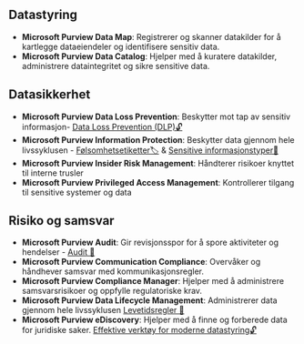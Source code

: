 

## Datastyring
* **Microsoft Purview Data Map**: Registrerer og skanner datakilder for å kartlegge dataeiendeler og identifisere sensitiv data.
* **Microsoft Purview Data Catalog**: Hjelper med å kuratere datakilder, administrere dataintegritet og sikre sensitive data.

## Datasikkerhet
* **Microsoft Purview Data Loss Prevention**: Beskytter mot tap av sensitiv informasjon- [Data Loss Prevention (DLP)🔓](https://aassveen.com/blog/2024/10/03/MicrosoftPurview-Del4/)
* **Microsoft Purview Information Protection**: Beskytter data gjennom hele livssyklusen - [Følsomhetsetiketter🏷️](https://aassveen.com/blog/2024/09/17/MicrosoftPurview-Del1/) & [Sensitive informasjonstyper💾](https://aassveen.com/blog/2024/09/30/MicrosoftPurview-Del3/) 
* **Microsoft Purview Insider Risk Management**: Håndterer risikoer knyttet til interne trusler
* **Microsoft Purview Privileged Access Management**: Kontrollerer tilgang til sensitive systemer og data

## Risiko og samsvar
* **Microsoft Purview Audit**: Gir revisjonsspor for å spore aktiviteter og hendelser - [Audit 👀](https://aassveen.com/blog/2024/10/31/MicrosoftPurview-Del6/) 
* **Microsoft Purview Communication Compliance**: Overvåker og håndhever samsvar med kommunikasjonsregler.
* **Microsoft Purview Compliance Manager**: Hjelper med å administrere samsvarsrisikoer og oppfylle regulatoriske krav.
* **Microsoft Purview Data Lifecycle Management**: Administrerer data gjennom hele livssyklusen [Levetidsregler 💾](https://aassveen.com/blog/2024/10/17/MicrosoftPurview-Del5/)
* **Microsoft Purview eDiscovery**: Hjelper med å finne og forberede data for juridiske saker. [Effektive verktøy for moderne datastyring🔓](https://aassveen.com/blog/2024/09/19/MicrosoftPurview-Del2/)



